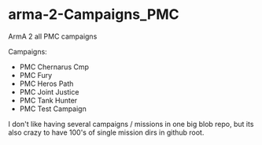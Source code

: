 # arma-2-Campaigns_PMC

ArmA 2 all PMC campaigns

Campaigns:
* PMC Chernarus Cmp
* PMC Fury
* PMC Heros Path
* PMC Joint Justice
* PMC Tank Hunter
* PMC Test Campaign

I don't like having several campaigns / missions in one big blob repo, but its also crazy to have 100's of single mission dirs in github root.
